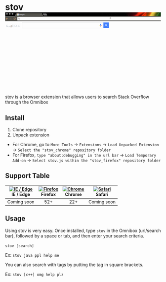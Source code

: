 # stov ![stov](stov.gif)

stov is a browser extension that allows users to search Stack Overflow through the Omnibox

## Install

1.  Clone repository
2.  Unpack extension
  -   For Chrome, go to `More Tools` -> `Extensions` -> `Load Unpacked Extension` -> `Select the "stov_chrome" repository folder`
  -   For Firefox, `type "about:debugging" in the url bar` -> `Load Temporary Add-on` -> `Select stov.js within the "stov_firefox" repository folder`

## Support Table

[<img src="https://raw.githubusercontent.com/godban/browsers-support-badges/master/src/images/edge.png" alt="IE / Edge" width="16px" height="16px" />](http://godban.github.io/browsers-support-badges/)</br>IE / Edge | [<img src="https://raw.githubusercontent.com/godban/browsers-support-badges/master/src/images/firefox.png" alt="Firefox" width="16px" height="16px" />](http://godban.github.io/browsers-support-badges/)</br>Firefox | [<img src="https://raw.githubusercontent.com/godban/browsers-support-badges/master/src/images/chrome.png" alt="Chrome" width="16px" height="16px" />](http://godban.github.io/browsers-support-badges/)</br>Chrome | [<img src="https://raw.githubusercontent.com/godban/browsers-support-badges/master/src/images/safari.png" alt="Safari" width="16px" height="16px" />](http://godban.github.io/browsers-support-badges/)</br>Safari
:---: | :---: | :---: | :---:
 Coming soon | 52+ | 22+ | Coming soon 

## Usage

Using stov is very easy. Once installed, type `stov` in the Omnibox (url/search bar), followed by a space or tab, and then enter your search criteria.

`stov [search]`

Ex: `stov java ppl help me`

You can also search with tags by putting the tag in square brackets.

Ex: `stov [c++] omg help plz`

